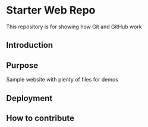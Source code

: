 # Starter Web Repo

This repository is for showing how Git and GitHub work
## Introduction
## Purpose

Sample website with plenty of files for demos
## Deployment
## How to contribute